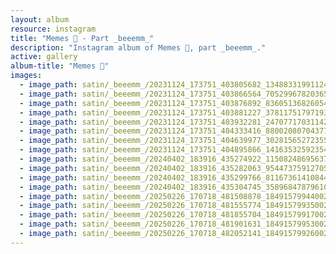 ```yaml
---
layout: album
resource: instagram
title: "Memes 👺 - Part _beeemm_"
description: "Instagram album of Memes 👺, part _beeemm_."
active: gallery
album-title: "Memes 👺"
images:
  - image_path: satin/_beeemm_/20231124_173751_403805682_1348833199112431_8593621213905350936_n.jpg
  - image_path: satin/_beeemm_/20231124_173751_403866564_705299678203652_4246730271279997938_n.jpg
  - image_path: satin/_beeemm_/20231124_173751_403876892_836051368260542_1134012732643269813_n.jpg
  - image_path: satin/_beeemm_/20231124_173751_403881227_378117517971935_4702349503691556054_n.jpg
  - image_path: satin/_beeemm_/20231124_173751_403932281_2470771703114290_6958176867003695195_n.jpg
  - image_path: satin/_beeemm_/20231124_173751_404333416_880020807043774_8504733778871013867_n.jpg
  - image_path: satin/_beeemm_/20231124_173751_404639977_302815652723552_7611051108218442086_n.jpg
  - image_path: satin/_beeemm_/20231124_173751_404895866_1416353259235499_6737584116265546845_n.jpg
  - image_path: satin/_beeemm_/20240402_183916_435274922_1150824869563753_3686105726321237518_n.jpg
  - image_path: satin/_beeemm_/20240402_183916_435282063_954473759127059_4152419202616530676_n.jpg
  - image_path: satin/_beeemm_/20240402_183916_435299766_811673614108446_8922547102030143058_n.jpg
  - image_path: satin/_beeemm_/20240402_183916_435304745_3589684787961037_1945337362330043824_n.jpg
  - image_path: satin/_beeemm_/20250226_170718_481508878_18491579944002844_5444309167929541368_n.jpg
  - image_path: satin/_beeemm_/20250226_170718_481555774_18491579935002844_563286675077076966_n.jpg
  - image_path: satin/_beeemm_/20250226_170718_481855704_18491579917002844_4359470948340274625_n.jpg
  - image_path: satin/_beeemm_/20250226_170718_481901631_18491579953002844_7025523311753120829_n.jpg
  - image_path: satin/_beeemm_/20250226_170718_482052141_18491579926002844_6666494231860078413_n.jpg
---
```

